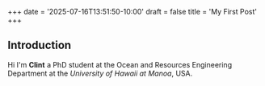 +++
date = '2025-07-16T13:51:50-10:00'
draft = false
title = 'My First Post'
+++
## Introduction 

Hi I'm **Clint** a PhD student at the Ocean and Resources Engineering Department at the *University of Hawaii at Manoa*, USA. 
